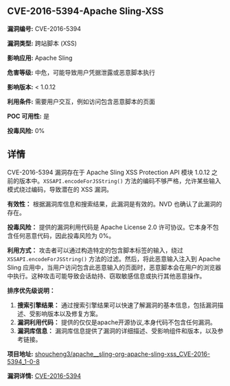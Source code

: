## CVE-2016-5394-Apache Sling-XSS

**漏洞编号:** CVE-2016-5394

**漏洞类型:** 跨站脚本 (XSS)

**影响应用:** Apache Sling

**危害等级:** 中危，可能导致用户凭据泄露或恶意脚本执行

**影响版本:** < 1.0.12

**利用条件:** 需要用户交互，例如访问包含恶意脚本的页面

**POC 可用性:** 是

**投毒风险:** 0%

## 详情

CVE-2016-5394 漏洞存在于 Apache Sling XSS Protection API 模块 1.0.12 之前的版本中。`XSSAPI.encodeForJSString()` 方法的编码不够严格，允许某些输入模式绕过编码，导致潜在的 XSS 漏洞。

**有效性：**
根据漏洞库信息和搜索结果，此漏洞是有效的。NVD 也确认了此漏洞的存在。

**投毒风险：**
提供的漏洞利用代码是 Apache License 2.0 许可协议。它本身不包含任何恶意代码，因此投毒风险为 0%。

**利用方式：**
攻击者可以通过构造特定的包含脚本标签的输入，绕过 `XSSAPI.encodeForJSString()` 方法的过滤。然后，将此恶意输入注入到 Apache Sling 应用中，当用户访问包含此恶意输入的页面时，恶意脚本会在用户的浏览器中执行。这种攻击可能导致会话劫持、窃取敏感信息或执行其他恶意操作。

**排序优先级说明：**
1.  **搜索引擎结果：** 通过搜索引擎结果可以快速了解漏洞的基本信息，包括漏洞描述、受影响版本以及修复方案。
2.  **漏洞利用代码：** 提供的仅仅是apache开源协议,本身代码不包含任何漏洞。
3.  **漏洞库信息：** 漏洞库信息提供了漏洞的详细描述、受影响组件和版本，以及参考链接。

**项目地址:** [shoucheng3/apache__sling-org-apache-sling-xss_CVE-2016-5394_1-0-8](https://github.com/shoucheng3/apache__sling-org-apache-sling-xss_CVE-2016-5394_1-0-8)

**漏洞详情:** [CVE-2016-5394](https://nvd.nist.gov/vuln/detail/CVE-2016-5394)
